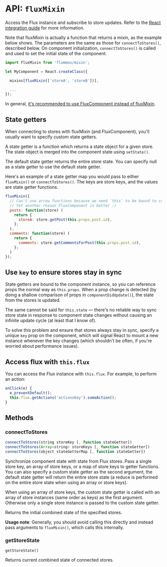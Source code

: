 API: `fluxMixin`
===============

Access the Flux instance and subscribe to store updates. Refer to the [React integration guide](../react-integration.md) for more information.

Note that fluxMixin is actually a function that returns a mixin, as the example below shows. The parameters are the same as those for `connectToStores()`, described below. On component initialization, `connectToStores()` is called and used to set the initial state of the component.

```js
import fluxMixin from 'flummox/mixin';

let MyComponent = React.createClass({

  mixins[fluxMixin(['storeA', 'storeB'])],

  ...
});
```

In general, [it's recommended to use FluxComponent instead of fluxMixin](../why-flux-component-is-better-than-flux-mixin.md).

State getters
-------------

When connecting to stores with fluxMixin (and FluxComponent), you'll usually want to specify custom state getters.

A state getter is a function which returns a state object for a given store. The state object is merged into the component state using `setState()`.

The default state getter returns the entire store state. You can specify null as a state getter to use the default state getter.

Here's an example of a state getter map you would pass to either `fluxMixin()` or `connectToStores()`. The keys are store keys, and the values are state getter functions.

```js
fluxMixin({
  // Can't use arrow functions because we need `this` to be bound to component
  // Yet another reason FluxComponent is better :)
  posts: function(store) (
    return {
      storeA: store.getPost(this.props.post.id),
    };
  ),
  comments: function(store) (
    return {
      comments: store.getCommentsForPost(this.props.post.id),
    };
  )
});
```

Use `key` to ensure stores stay in sync
---------------------------------------

State getters are bound to the component instance, so you can reference props the normal way as `this.props`. When a prop change is detected (by doing a shallow comparison of props in `componentDidUpdate()`), the state from the stores is updated.

The same cannot be said for `this.state` — there's no reliable way to sync store state in response to component state changes without causing an infinite update cycle (at least that I know of).

To solve this problem and ensure that stores always stay in sync, specify a unique `key` prop on the component, which will signal React to mount a new instance whenever the key changes (which shouldn't be often, if you're worried about performance issues).

Access flux with `this.flux`
----------------------------

You can access the Flux instance with `this.flux`. For example, to perform an action:

```js
onClick(e) {
  e.preventDefault();
  this.flux.getActions('actionsKey').someAction();
}
```


Methods
-------

### connectToStores

```js
connectToStores(string storeKey [, function stateGetter])
connectToStores(Array<string> storeKeys [, function stateGetter])
connectToStores(object stateGetterMap [, function stateGetter])
```

Synchronize component state with state from Flux stores. Pass a single store key, an array of store keys, or a map of store keys to getter functions. You can also specify a custom state getter as the second argument, the default state getter will return the entire store state (a reduce is performed on the entire store state when using an array or store keys).

When using an array of store keys, the custom state getter is called with an array of store instances (same order as keys) as the first argument. Otherwise only a single store instance is passed to the custom state getter.

Returns the initial combined state of the specified stores.

**Usage note**: Generally, you should avoid calling this directly and instead pass arguments to `fluxMixin()`, which calls this internally.

### getStoreState

```
getStoreState()
```

Returns current combined state of connected stores.
